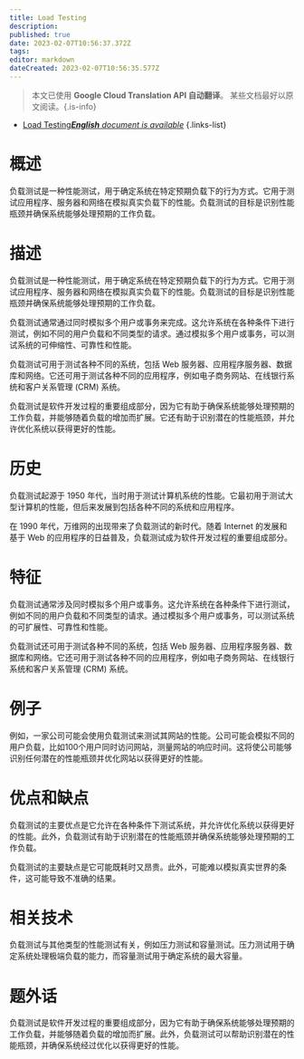 ```yaml
---
title: Load Testing
description: 
published: true
date: 2023-02-07T10:56:37.372Z
tags: 
editor: markdown
dateCreated: 2023-02-07T10:56:35.577Z
---
```


> 本文已使用 **Google Cloud Translation API 自动翻译**。
某些文档最好以原文阅读。{.is-info}



- [Load Testing***English** document is available*](/en/Knowledge-base/Dictionary/load-testing)
{.links-list}


# 概述
负载测试是一种性能测试，用于确定系统在特定预期负载下的行为方式。它用于测试应用程序、服务器和网络在模拟真实负载下的性能。负载测试的目标是识别性能瓶颈并确保系统能够处理预期的工作负载。

# 描述
负载测试是一种性能测试，用于确定系统在特定预期负载下的行为方式。它用于测试应用程序、服务器和网络在模拟真实负载下的性能。负载测试的目标是识别性能瓶颈并确保系统能够处理预期的工作负载。

负载测试通常通过同时模拟多个用户或事务来完成。这允许系统在各种条件下进行测试，例如不同的用户负载和不同类型的请求。通过模拟多个用户或事务，可以测试系统的可伸缩性、可靠性和性能。

负载测试可用于测试各种不同的系统，包括 Web 服务器、应用程序服务器、数据库和网络。它还可用于测试各种不同的应用程序，例如电子商务网站、在线银行系统和客户关系管理 (CRM) 系统。

负载测试是软件开发过程的重要组成部分，因为它有助于确保系统能够处理预期的工作负载，并能够随着负载的增加而扩展。它还有助于识别潜在的性能瓶颈，并允许优化系统以获得更好的性能。

# 历史
负载测试起源于 1950 年代，当时用于测试计算机系统的性能。它最初用于测试大型计算机的性能，但后来发展到包括各种不同的系统和应用程序。

在 1990 年代，万维网的出现带来了负载测试的新时代。随着 Internet 的发展和基于 Web 的应用程序的日益普及，负载测试成为软件开发过程的重要组成部分。

# 特征
负载测试通常涉及同时模拟多个用户或事务。这允许系统在各种条件下进行测试，例如不同的用户负载和不同类型的请求。通过模拟多个用户或事务，可以测试系统的可扩展性、可靠性和性能。

负载测试还可用于测试各种不同的系统，包括 Web 服务器、应用程序服务器、数据库和网络。它还可用于测试各种不同的应用程序，例如电子商务网站、在线银行系统和客户关系管理 (CRM) 系统。

# 例子
例如，一家公司可能会使用负载测试来测试其网站的性能。公司可能会模拟不同的用户负载，比如100个用户同时访问网站，测量网站的响应时间。这将使公司能够识别任何潜在的性能瓶颈并优化网站以获得更好的性能。

# 优点和缺点
负载测试的主要优点是它允许在各种条件下测试系统，并允许优化系统以获得更好的性能。此外，负载测试有助于识别潜在的性能瓶颈并确保系统能够处理预期的工作负载。

负载测试的主要缺点是它可能既耗时又昂贵。此外，可能难以模拟真实世界的条件，这可能导致不准确的结果。

# 相关技术
负载测试与其他类型的性能测试有关，例如压力测试和容量测试。压力测试用于确定系统处理极端负载的能力，而容量测试用于确定系统的最大容量。

# 题外话
负载测试是软件开发过程的重要组成部分，因为它有助于确保系统能够处理预期的工作负载，并能够随着负载的增加而扩展。此外，负载测试可以帮助识别潜在的性能瓶颈，并确保系统经过优化以获得更好的性能。